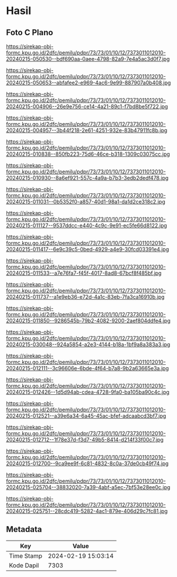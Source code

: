 # Hasil

## Foto C Plano

https://sirekap-obj-formc.kpu.go.id/2dfc/pemilu/pdpr/73/73/01/10/12/7373011012010-20240215-050530--bdf690aa-0aee-4798-82a9-7e4a5ac3d0f7.jpg

https://sirekap-obj-formc.kpu.go.id/2dfc/pemilu/pdpr/73/73/01/10/12/7373011012010-20240215-050653--abfafee2-e969-4ac6-9e99-887907a0b408.jpg

https://sirekap-obj-formc.kpu.go.id/2dfc/pemilu/pdpr/73/73/01/10/12/7373011012010-20240215-004906--26e9e756-ce14-4a21-89c1-f7bd8be5f722.jpg

https://sirekap-obj-formc.kpu.go.id/2dfc/pemilu/pdpr/73/73/01/10/12/7373011012010-20240215-004957--3b44f218-2e61-4251-932e-83b47911fc8b.jpg

https://sirekap-obj-formc.kpu.go.id/2dfc/pemilu/pdpr/73/73/01/10/12/7373011012010-20240215-010838--850fb223-75d6-46ce-b318-1309c03075cc.jpg

https://sirekap-obj-formc.kpu.go.id/2dfc/pemilu/pdpr/73/73/01/10/12/7373011012010-20240215-010930--8a6ef921-557c-4a9a-b7b3-3edb2dedf478.jpg

https://sirekap-obj-formc.kpu.go.id/2dfc/pemilu/pdpr/73/73/01/10/12/7373011012010-20240215-011031--0b5352f0-a857-40d1-98a1-da1d2ce318c2.jpg

https://sirekap-obj-formc.kpu.go.id/2dfc/pemilu/pdpr/73/73/01/10/12/7373011012010-20240215-011127--9537ddcc-e440-4c9c-9e91-ec5fe66d8122.jpg

https://sirekap-obj-formc.kpu.go.id/2dfc/pemilu/pdpr/73/73/01/10/12/7373011012010-20240215-011417--6e9c39c5-0bed-4929-a4e9-30fcd03391e4.jpg

https://sirekap-obj-formc.kpu.go.id/2dfc/pemilu/pdpr/73/73/01/10/12/7373011012010-20240215-011533--a7e76fa7-f45f-4017-8ad8-67bcf8f485bf.jpg

https://sirekap-obj-formc.kpu.go.id/2dfc/pemilu/pdpr/73/73/01/10/12/7373011012010-20240215-011737--a1e9eb36-e72d-4a1c-83eb-7fa3ca16910b.jpg

https://sirekap-obj-formc.kpu.go.id/2dfc/pemilu/pdpr/73/73/01/10/12/7373011012010-20240215-011850--9286545b-79b2-4082-9200-2aef804ddfe4.jpg

https://sirekap-obj-formc.kpu.go.id/2dfc/pemilu/pdpr/73/73/01/10/12/7373011012010-20240215-030048--924a5854-a2e3-4144-b18a-1bf9a8a383a3.jpg

https://sirekap-obj-formc.kpu.go.id/2dfc/pemilu/pdpr/73/73/01/10/12/7373011012010-20240215-012111--3c96606e-6bde-4f64-b7a8-9b2a63665e3a.jpg

https://sirekap-obj-formc.kpu.go.id/2dfc/pemilu/pdpr/73/73/01/10/12/7373011012010-20240215-012426--1d5d94ab-cdea-4728-9fa0-ba105ba90c4c.jpg

https://sirekap-obj-formc.kpu.go.id/2dfc/pemilu/pdpr/73/73/01/10/12/7373011012010-20240215-012521--a39e6a34-6a45-45ac-bfef-adcaabcd3bf7.jpg

https://sirekap-obj-formc.kpu.go.id/2dfc/pemilu/pdpr/73/73/01/10/12/7373011012010-20240215-012712--1f78e37d-f3d7-49b5-8414-d214f33f00c7.jpg

https://sirekap-obj-formc.kpu.go.id/2dfc/pemilu/pdpr/73/73/01/10/12/7373011012010-20240215-012700--9ca9ee9f-6c81-4832-8c0a-37de0cb49f74.jpg

https://sirekap-obj-formc.kpu.go.id/2dfc/pemilu/pdpr/73/73/01/10/12/7373011012010-20240215-025704--38832020-7a39-4abf-a5ec-7bf53e28ee0c.jpg

https://sirekap-obj-formc.kpu.go.id/2dfc/pemilu/pdpr/73/73/01/10/12/7373011012010-20240215-025751--28cdc419-5282-4ac1-879e-406d29c7fc81.jpg


## Metadata

| Key        | Value               |
| ---------- | ------------------- |
| Time Stamp | 2024-02-19 15:03:14 |
| Kode Dapil | 7303                |



